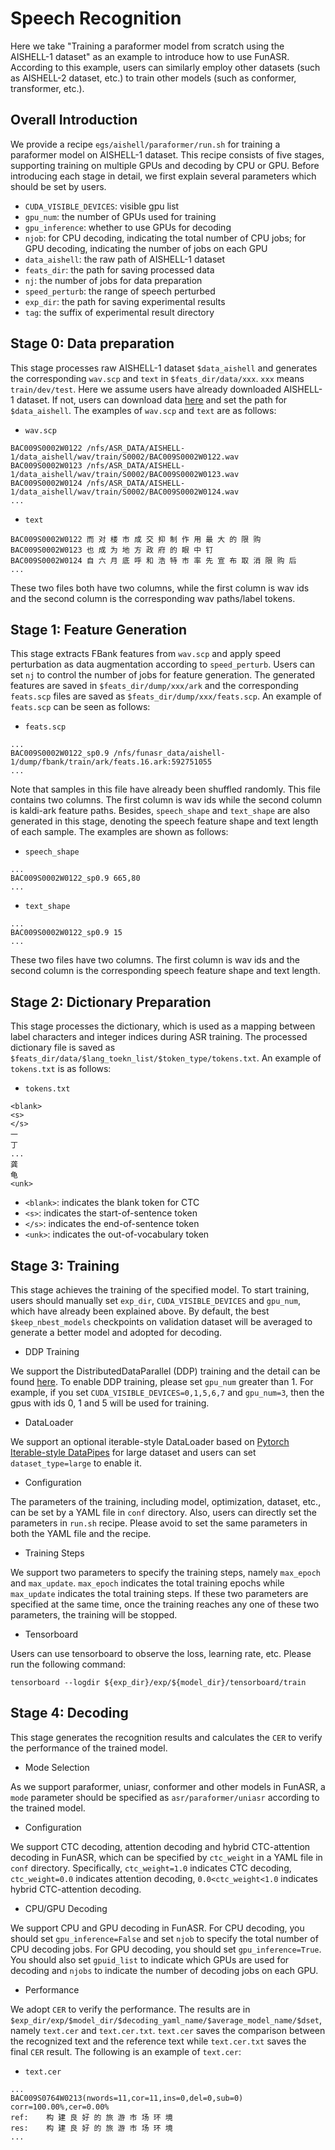 # Speech Recognition
Here we take "Training a paraformer model from scratch using the AISHELL-1 dataset" as an example to introduce how to use FunASR. According to this example, users can similarly employ other datasets (such as AISHELL-2 dataset, etc.) to train other models (such as conformer, transformer, etc.).

## Overall Introduction
We provide a recipe `egs/aishell/paraformer/run.sh` for training a paraformer model on AISHELL-1 dataset. This recipe consists of five stages, supporting training on multiple GPUs and decoding by CPU or GPU. Before introducing each stage in detail, we first explain several parameters which should be set by users.
- `CUDA_VISIBLE_DEVICES`: visible gpu list
- `gpu_num`: the number of GPUs used for training
- `gpu_inference`: whether to use GPUs for decoding
- `njob`: for CPU decoding, indicating the total number of CPU jobs; for GPU decoding, indicating the number of jobs on each GPU
- `data_aishell`: the raw path of AISHELL-1 dataset
- `feats_dir`: the path for saving processed data
- `nj`: the number of jobs for data preparation
- `speed_perturb`: the range of speech perturbed
- `exp_dir`: the path for saving experimental results
- `tag`: the suffix of experimental result directory

## Stage 0: Data preparation
This stage processes raw AISHELL-1 dataset `$data_aishell` and generates the corresponding `wav.scp` and `text` in `$feats_dir/data/xxx`. `xxx` means `train/dev/test`. Here we assume users have already downloaded AISHELL-1 dataset. If not, users can download data [here](https://www.openslr.org/33/) and set the path for `$data_aishell`. The examples of `wav.scp` and `text` are as follows:
* `wav.scp`
```
BAC009S0002W0122 /nfs/ASR_DATA/AISHELL-1/data_aishell/wav/train/S0002/BAC009S0002W0122.wav
BAC009S0002W0123 /nfs/ASR_DATA/AISHELL-1/data_aishell/wav/train/S0002/BAC009S0002W0123.wav
BAC009S0002W0124 /nfs/ASR_DATA/AISHELL-1/data_aishell/wav/train/S0002/BAC009S0002W0124.wav
...
```
* `text`
```
BAC009S0002W0122 而 对 楼 市 成 交 抑 制 作 用 最 大 的 限 购
BAC009S0002W0123 也 成 为 地 方 政 府 的 眼 中 钉
BAC009S0002W0124 自 六 月 底 呼 和 浩 特 市 率 先 宣 布 取 消 限 购 后
...
```
These two files both have two columns, while the first column is wav ids and the second column is the corresponding wav paths/label tokens.

## Stage 1: Feature Generation
This stage extracts FBank features from `wav.scp` and apply speed perturbation as data augmentation according to `speed_perturb`. Users can set `nj` to control the number of jobs for feature generation. The generated features are saved in `$feats_dir/dump/xxx/ark` and the corresponding `feats.scp` files are saved as `$feats_dir/dump/xxx/feats.scp`. An example of `feats.scp` can be seen as follows:
* `feats.scp`
```
...
BAC009S0002W0122_sp0.9 /nfs/funasr_data/aishell-1/dump/fbank/train/ark/feats.16.ark:592751055
...
```
Note that samples in this file have already been shuffled randomly. This file contains two columns. The first column is wav ids while the second column is kaldi-ark feature paths. Besides, `speech_shape` and `text_shape` are also generated in this stage, denoting the speech feature shape and text length of each sample. The examples are shown as follows:
* `speech_shape`
```
...
BAC009S0002W0122_sp0.9 665,80
...
```
* `text_shape`
```
...
BAC009S0002W0122_sp0.9 15
...
```
These two files have two columns. The first column is wav ids and the second column is the corresponding speech feature shape and text length.

## Stage 2: Dictionary Preparation
This stage processes the dictionary, which is used as a mapping between label characters and integer indices during ASR training. The processed dictionary file is saved as `$feats_dir/data/$lang_toekn_list/$token_type/tokens.txt`. An example of `tokens.txt` is as follows:
* `tokens.txt`
```
<blank>
<s>
</s>
一
丁
...
龚
龟
<unk>
```
* `<blank>`: indicates the blank token for CTC
* `<s>`: indicates the start-of-sentence token
* `</s>`: indicates the end-of-sentence token
* `<unk>`: indicates the out-of-vocabulary token

## Stage 3: Training
This stage achieves the training of the specified model. To start training, users should manually set `exp_dir`, `CUDA_VISIBLE_DEVICES` and `gpu_num`, which have already been explained above. By default, the best `$keep_nbest_models` checkpoints on validation dataset will be averaged to generate a better model and adopted for decoding.

* DDP Training

We support the DistributedDataParallel (DDP) training and the detail can be found [here](https://pytorch.org/tutorials/intermediate/ddp_tutorial.html). To enable DDP training, please set `gpu_num` greater than 1. For example, if you set `CUDA_VISIBLE_DEVICES=0,1,5,6,7` and `gpu_num=3`, then the gpus with ids 0, 1 and 5 will be used for training.

* DataLoader

We support an optional iterable-style DataLoader based on [Pytorch Iterable-style DataPipes](https://pytorch.org/data/beta/torchdata.datapipes.iter.html) for large dataset and users can set `dataset_type=large` to enable it. 

* Configuration

The parameters of the training, including model, optimization, dataset, etc., can be set by a YAML file in `conf` directory. Also, users can directly set the parameters in `run.sh` recipe. Please avoid to set the same parameters in both the YAML file and the recipe.

* Training Steps

We support two parameters to specify the training steps, namely `max_epoch` and `max_update`. `max_epoch` indicates the total training epochs while `max_update` indicates the total training steps. If these two parameters are specified at the same time, once the training reaches any one of these two parameters, the training will be stopped.

* Tensorboard

Users can use tensorboard to observe the loss, learning rate, etc. Please run the following command:
```
tensorboard --logdir ${exp_dir}/exp/${model_dir}/tensorboard/train
```

## Stage 4: Decoding
This stage generates the recognition results and calculates the `CER` to verify the performance of the trained model. 

* Mode Selection

As we support paraformer, uniasr, conformer and other models in FunASR, a `mode` parameter should be specified as `asr/paraformer/uniasr` according to the trained model.

* Configuration

We support CTC decoding, attention decoding and hybrid CTC-attention decoding in FunASR, which can be specified by `ctc_weight` in a YAML file in `conf` directory. Specifically, `ctc_weight=1.0` indicates CTC decoding, `ctc_weight=0.0` indicates attention decoding, `0.0<ctc_weight<1.0` indicates hybrid CTC-attention decoding.

* CPU/GPU Decoding

We support CPU and GPU decoding in FunASR. For CPU decoding, you should set `gpu_inference=False` and set `njob` to specify the total number of CPU decoding jobs. For GPU decoding, you should set `gpu_inference=True`. You should also set `gpuid_list` to indicate which GPUs are used for decoding and `njobs` to indicate the number of decoding jobs on each GPU.

* Performance

We adopt `CER` to verify the performance. The results are in `$exp_dir/exp/$model_dir/$decoding_yaml_name/$average_model_name/$dset`, namely `text.cer` and `text.cer.txt`. `text.cer` saves the comparison between the recognized text and the reference text while `text.cer.txt` saves the final `CER` result. The following is an example of `text.cer`:
* `text.cer`
```
...
BAC009S0764W0213(nwords=11,cor=11,ins=0,del=0,sub=0) corr=100.00%,cer=0.00%
ref:    构 建 良 好 的 旅 游 市 场 环 境
res:    构 建 良 好 的 旅 游 市 场 环 境
...
```

